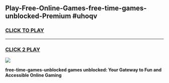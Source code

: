
## Play-Free-Online-Games-free-time-games-unblocked-Premium #uhoqv
<h3>
<a href="https://premium.freeplayer.one?title=free-time-games-unblocked&ref=8M">CLICK TO PLAY</a></h3>
<hr>

<h3>
<a href="https://premium.freeplayer.one?title=free-time-games-unblocked&ref=8M">CLICK 2 PLAY</a>
  
</h3>

<a href="https://premium.freeplayer.one?title=free-time-games-unblocked&ref=8M"><img src="https://clearcache.store/games.png"></a>


**free-time-games-unblocked games unblocked: Your Gateway to Fun and Accessible Online Gaming**
